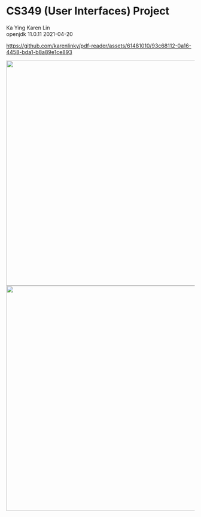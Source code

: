 # CS349 (User Interfaces) Project
Ka Ying Karen Lin<br/>
openjdk 11.0.11 2021-04-20<br/>

https://github.com/karenlinky/pdf-reader/assets/61481010/93c68112-0a16-4458-bda1-b8a89e1ce893

<img src="https://github.com/karenlinky/pdf-reader/assets/61481010/6f503bef-db8e-40fb-84f5-411282605d4a" height="600"/>

<img src="https://github.com/karenlinky/pdf-reader/assets/61481010/787a1723-959c-482a-be0e-78a97fe78d9f" height="600"/>

